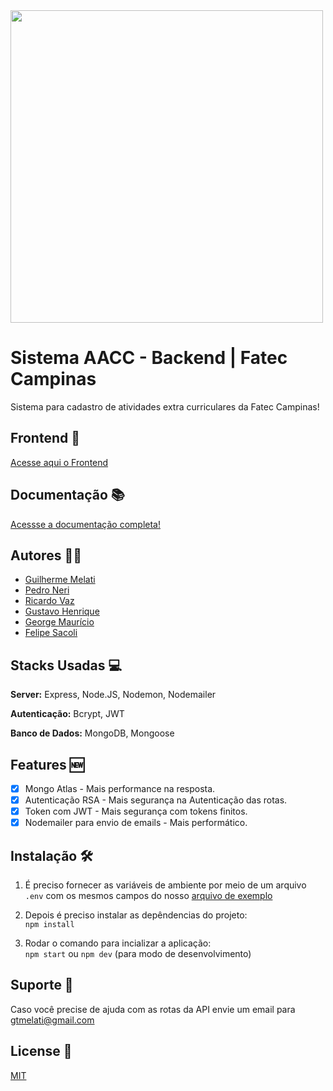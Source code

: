 
<img src="https://brasilcampinas.com.br/wp-content/uploads/2019/04/Fachada-1.jpg" width="500px" />  

# Sistema AACC - Backend | Fatec Campinas

Sistema para cadastro de atividades extra curriculares da Fatec Campinas!

## Frontend 🎨

[Acesse aqui o Frontend](https://linktodocumentation)

## Documentação 📚
[Acessse a documentação completa!](https://fatec-campinas-aacc.herokuapp.com/docs/)  

## Autores 👨‍💻

- [Guilherme Melati](https://github.com/GuilhermeMelati)
- [Pedro Neri](https://github.com/pedrogneri)
- [Ricardo Vaz](https://www.github.com/octokatherine)
- [Gustavo Henrique](https://github.com/gustavohrqz)
- [George Maurício](https://github.com/gmsl23)
- [Felipe Sacoli](https://github.com/FeSacoli)

  
## Stacks Usadas 💻

**Server:** Express, Node.JS, Nodemon, Nodemailer

**Autenticação:** Bcrypt, JWT

**Banco de Dados:** MongoDB, Mongoose

## Features 🆕

- [x] Mongo Atlas - Mais performance na resposta.
- [x] Autenticação RSA - Mais segurança na Autenticação das rotas.
- [x] Token com JWT - Mais segurança com tokens finitos.
- [x] Nodemailer para envio de emails - Mais performático.
  
## Instalação 🛠️

1. É preciso fornecer as variáveis de ambiente por meio de um arquivo `.env` com os mesmos campos do nosso [arquivo de exemplo](https://github.com/GuilhermeMelati/FatecCampinasAACCBackend/blob/master/.env.example)  
2. Depois é preciso instalar as depêndencias do projeto:  
`npm install`

3. Rodar o comando para incializar a aplicação:  
`npm start` ou `npm dev` (para modo de desenvolvimento)

## Suporte 🙋

Caso você precise de ajuda com as rotas da API envie um email para gtmelati@gmail.com

## License 📝

[MIT](https://choosealicense.com/licenses/mit/)

  
